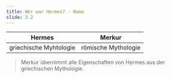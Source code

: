 ```yaml
---
title: Wer war Hermes? - Name
slide: 3.2
---
```


| Hermes                 |       Merkur        |
| ---------------------- | :-----------------: |
| griechische Myhtologie | römische Mythologie |

<!-- .mod: class="reveal" -->

> Merkur übernimmt alle Eigenschaften von Hermes aus der griechischen Mythologie.
